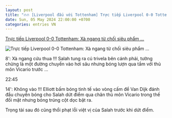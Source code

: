 ```yaml
---
layout: post
title: "🔥🔥 [Liverpool đấu với Tottenham] Trực tiếp Liverpool 0-0 Tottenham: Xà ngang từ chối siêu phẩm ..."
date: Sun, 05 May 2024 22:00:00 +0700
categories: entries VN
---
```

[Trực tiếp Liverpool 0-0 Tottenham: Xà ngang từ chối siêu phẩm ...](https://vov.vn/the-thao/truc-tiep-liverpool-0-0-tottenham-xa-ngang-tu-choi-sieu-pham-trivela-cua-salah-post1093254.vov)

![Trực tiếp Liverpool 0-0 Tottenham: Xà ngang từ chối siêu phẩm ...](https://vov-media.emitech.vn/sites/default/files/styles/og_image/public/2024-05/2024-05-05T161402Z_602037074_UP1EK55193CI8_RTRMADP_3_SOCCER-ENGLAND-LIV-TOT-REPORT.jpeg.jpg?v=1714926824)

8': Xà ngang cứu thua !!! Salah tung ra cú trivela bên cánh phải, tường chừng là một đường chuyền vào hơi sâu nhưng bóng lượn qua tầm với thủ môn Vicario trước ...

22:45

14': Không vào !!! Elliott bấm bóng tinh tế vào vòng cấm để Van Dijk đánh đầu chuyền bóng cho Salah dứt điểm qua chân thủ môn Vicario trong thế đối mặt nhưng bóng trúng cột dọc bật ra.

Trọng tài sau đó cũng thổi phạt lỗi việt vị của Salah trước khi dứt điểm.

